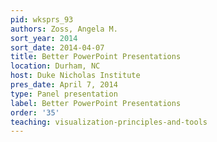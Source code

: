 ```yaml
---
pid: wksprs_93
authors: Zoss, Angela M.
sort_year: 2014
sort_date: 2014-04-07
title: Better PowerPoint Presentations
location: Durham, NC
host: Duke Nicholas Institute
pres_date: April 7, 2014
type: Panel presentation
label: Better PowerPoint Presentations
order: '35'
teaching: visualization-principles-and-tools
---
```

